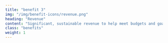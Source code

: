 ```yaml
---
title: "benefit 3"
img: "/img/benefit-icons/revenue.png"
heading: "Revenue"
content: "Significant, sustainable revenue to help meet budgets and goals."
class: "benefits"
weight: 1
---
```

